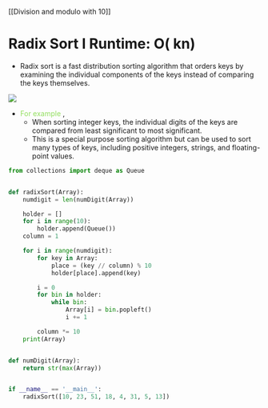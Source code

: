 [[Division and modulo with 10]]

# Radix Sort I Runtime: O( kn)  
  
- Radix sort is a fast distribution sorting algorithm that orders keys by examining the individual components of the keys instead of comparing the keys themselves.  

![](https://ds055uzetaobb.cloudfront.net/brioche/uploads/IEZs8xJML3-radixsort_ed.png?width=1200)
  
- <span style="color:#93DF5F">For example</span> , 
	- When sorting integer keys, the individual digits of the keys are compared from least significant to most significant.
	- This is a special purpose sorting algorithm but can be used to sort many types of keys, including positive integers, strings, and floating-point values.  

```python
from collections import deque as Queue


def radixSort(Array):
    numdigit = len(numDigit(Array))

    holder = []
    for i in range(10):
        holder.append(Queue())
    column = 1

    for i in range(numdigit):
        for key in Array:
            place = (key // column) % 10
            holder[place].append(key)

        i = 0
        for bin in holder:
            while bin:
                Array[i] = bin.popleft()
                i += 1

        column *= 10
    print(Array)


def numDigit(Array):
    return str(max(Array))


if __name__ == '__main__':
    radixSort([10, 23, 51, 18, 4, 31, 5, 13])
```